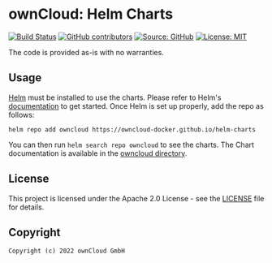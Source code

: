 # ownCloud: Helm Charts

[![Build Status](https://img.shields.io/drone/build/owncloud-docker/helm-charts?logo=drone&server=https%3A%2F%2Fdrone.owncloud.com)](https://drone.owncloud.com/owncloud-docker/helm-charts)
[![GitHub contributors](https://img.shields.io/github/contributors/owncloud-docker/helm-charts)](https://github.com/owncloud-docker/helm-charts/graphs/contributors)
[![Source: GitHub](https://img.shields.io/badge/source-github-blue.svg?logo=github&logoColor=white)](https://github.com/owncloud-docker/helm-charts)
[![License: MIT](https://img.shields.io/github/license/owncloud-docker/helm-charts)](https://github.com/owncloud-docker/helm-charts/blob/main/LICENSE)

The code is provided as-is with no warranties.

## Usage

[Helm](https://helm.sh) must be installed to use the charts. Please refer to Helm's [documentation](https://helm.sh/docs/) to get started. Once Helm is set up properly, add the repo as follows:

```console
helm repo add owncloud https://owncloud-docker.github.io/helm-charts
```

You can then run `helm search repo owncloud` to see the charts. The Chart documentation is available in the [owncloud directory](https://github.com/owncloud-docker/helm-charts/blob/main/charts/owncloud/README.md).

## License

This project is licensed under the Apache 2.0 License - see the [LICENSE](https://github.com/owncloud-docker/helm-charts/blob/main/LICENSE) file for details.

## Copyright

```Text
Copyright (c) 2022 ownCloud GmbH
```
